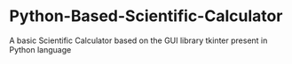 # Python-Based-Scientific-Calculator
A basic Scientific Calculator based on the GUI library tkinter present  in Python language 
